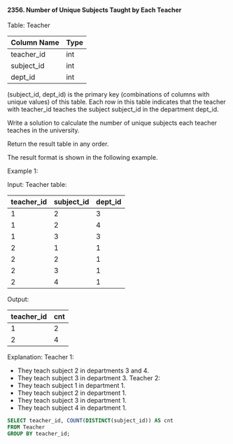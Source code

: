 #### 2356. Number of Unique Subjects Taught by Each Teacher


Table: Teacher


| Column Name | Type |
|-------------|------|
| teacher_id  | int  |
| subject_id  | int  |
| dept_id     | int  |

(subject_id, dept_id) is the primary key (combinations of columns with unique values) of this table.
Each row in this table indicates that the teacher with teacher_id teaches the subject subject_id in the department dept_id.

 

Write a solution to calculate the number of unique subjects each teacher teaches in the university.

Return the result table in any order.

The result format is shown in the following example.

 

Example 1:

Input: 
Teacher table:

| teacher_id | subject_id | dept_id |
|------------|------------|---------|
| 1          | 2          | 3       |
| 1          | 2          | 4       |
| 1          | 3          | 3       |
| 2          | 1          | 1       |
| 2          | 2          | 1       |
| 2          | 3          | 1       |
| 2          | 4          | 1       |

Output:  

| teacher_id | cnt |
|------------|-----|
| 1          | 2   |
| 2          | 4   |

Explanation: 
Teacher 1:
  - They teach subject 2 in departments 3 and 4.
  - They teach subject 3 in department 3.
Teacher 2:
  - They teach subject 1 in department 1.
  - They teach subject 2 in department 1.
  - They teach subject 3 in department 1.
  - They teach subject 4 in department 1.


```sql
SELECT teacher_id, COUNT(DISTINCT(subject_id)) AS cnt 
FROM Teacher
GROUP BY teacher_id;
```